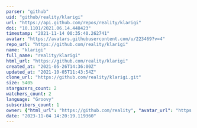 ```yaml
---
parser: "github"
uid: "github/reality/klarigi"
url: "https://api.github.com/repos/reality/klarigi"
doi: "10.1101/2021.06.14.448423"
timestamp: "2021-11-14 00:35:40.262741"
avatar: "https://avatars.githubusercontent.com/u/223469?v=4"
repo_url: "https://github.com/reality/klarigi"
name: "klarigi"
full_name: "reality/klarigi"
html_url: "https://github.com/reality/klarigi"
created_at: "2021-05-26T14:36:00Z"
updated_at: "2021-10-05T11:43:54Z"
clone_url: "https://github.com/reality/klarigi.git"
size: 5405
stargazers_count: 2
watchers_count: 2
language: "Groovy"
subscribers_count: 1
owner: {"html_url": "https://github.com/reality", "avatar_url": "https://avatars.githubusercontent.com/u/223469?v=4", "login": "reality", "type": "User"}
date: "2023-11-04 14:20:19.119360"
---
```

